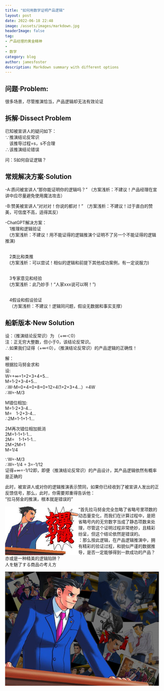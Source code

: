 ```yaml
---
title: "如何用数学证明产品逻辑"
layout: post
date: 2022-06-18 22:48
image: /assets/images/markdown.jpg
headerImage: false
tag:
- 产品经理的黄金精神
- 
- 数学
category: blog
author: jamesfoster
description: Markdown summary with different options
---
```


## 问题·Problem:
很多场景，尽管推演恰当，产品逻辑却无法有效论证

## 拆解·Dissect Problem
<p>已知被宣讲人的疑问如下：
<br>∵推演结论反常识
<br>&emsp;该推导过程=s，s不合理
<br>∴该推演结论错误</p>

<p>问：S如何自证逻辑？</p>

## 常规解决方案·Solution
-A:质问被宣讲人“那你能证明你的逻辑吗？”
（方案浅析：不建议！产品经理在宣讲中应尽量避免使用魔法攻击）

-B:赞美被宣讲人“对对对！你说的都对！”
（方案浅析：不建议！过于直白的赞美，可信度不高，适得其反）

-ChatGPT解决方案：
<br>&emsp;1推理和逻辑验证
<br>&emsp;(方案浅析：不建议！用不能证得的逻辑推演个证明不了另一个不能证得的逻辑推演)
  
<br>&emsp;2类比和类推
<br>&emsp;(方案浅析：可以尝试！相似的逻辑和前提下其他成功案例，有一定说服力)
  
<br>&emsp;3专家意见和经验
<br>&emsp;(方案浅析：此乃妙手！“人家xxx说可以啊！”)
  
<br>&emsp;4假设和假设验证
<br>&emsp;（方案浅析：不建议！逻辑同问题，假设无数据和事实支撑）

## 船新版本·New Solution
<p>设：（推演结论反常识）为 （+∞＜0）
<br>注：正无穷大整数，但小于0，该结论反常识。
<br>∴如果我们证得（+∞<0），（推演结论反常识）的产品逻辑的正确性！</p>

<p>解：
<br>根据拉马努金求和
<br>设:
<br>W=+∞=1+2+3+4+5...
<br>M=1-2+3-4+5...
<br>∴W-M=0+4+0+8+0+12=4(1+2+3+4...）=4W
<br>∴W=-M/3</p>

<p>M错位相加:
<br>M=1-2+3-4...
<br>M=&emsp;1-2+3-4...
<br>∴2M=1-1+1-1...</p>

<p>2M再次错位相加抵消
<br>2M=1-1+1-1...
<br>2M=&emsp;1-1+1-1...
<br>2M+2M=1
<br>M=1/4</p>

<p>∵W=-M/3
<br>∴W=-1/4 ÷ 3=-1/12
<br>证得+∞=-1/12<O
<br>即，即便（推演结论反常识）的产品设计，其产品逻辑依然有概率是正确的</p>

<p>此时，被宣讲人或对你的逻辑推演表示赞同，如果你已经收到了被宣讲人发出的正反馈信号，那么，此时，你需要郑重得告诉他：
<br>“拉马努金的推演，根本就是错误的”</p>

<img src="/assets/images/nizhuan01.jpeg" style="float: inline-start;">

<p>“首先拉马努金完全忽略了省略号里项数的动态量变化，而我们在计算过程中，是把省略号内的无穷数字当成了静态项数来处理，尽管这个证明过程非常绝妙，且精彩纷呈，但这个结论依然是错误的。
<br>：那么按此逻辑，在产品逻辑推演中，拥有精彩的验证过程，和貌似严谨的数据推导，是否一定能够得到一款成功的产品？亦或是一种精美的逻辑陷阱？
<br>人を魅了する商品の考え方</p>

<img src="/assets/images/nizhuan02.png" style="float: inline-start;">

